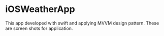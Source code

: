 # iOSWeatherApp
This app developed with swift and applying MVVM design pattern.
These are screen shots for application.
